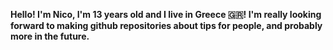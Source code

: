 **Hello! I'm Nico, I'm 13 years old and I live in Greece 🇬🇷! I'm really looking forward to making github repositories about tips for people, and probably more in the future.**
